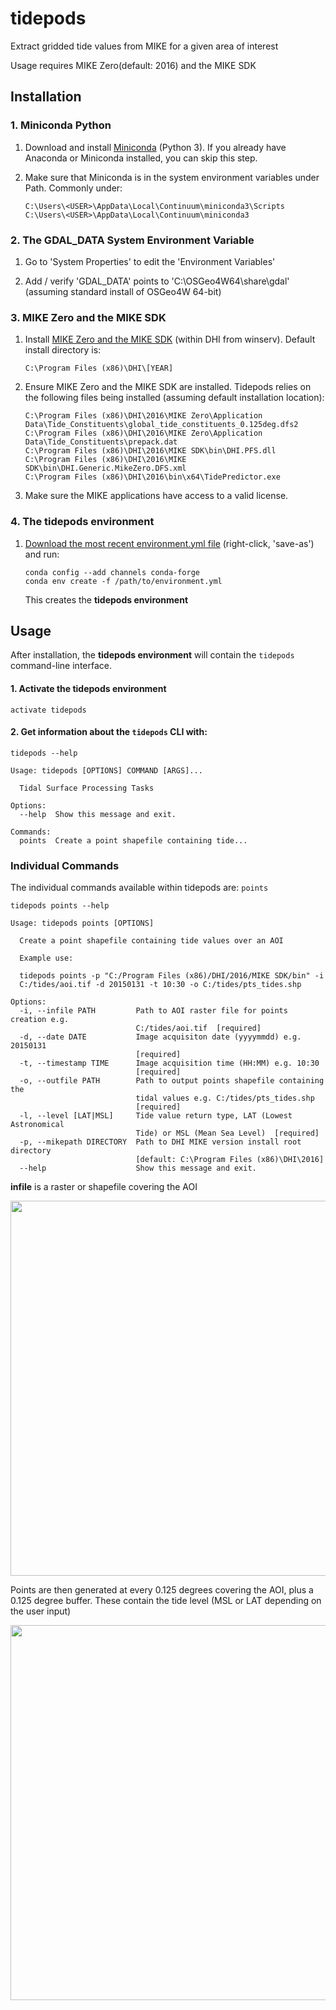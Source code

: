 # tidepods

Extract gridded tide values from MIKE for a given area of interest

Usage requires MIKE Zero(default: 2016) and the MIKE SDK

## Installation

### 1. Miniconda Python

1. Download and install [Miniconda](https://conda.io/miniconda.html) (Python 3).
   If you already have Anaconda or Miniconda installed, you can skip this step.

2. Make sure that Miniconda is in the system environment variables under Path. Commonly under:
    ```
    C:\Users\<USER>\AppData\Local\Continuum\miniconda3\Scripts
    C:\Users\<USER>\AppData\Local\Continuum\miniconda3
    ```

### 2. The GDAL_DATA System Environment Variable

1. Go to 'System Properties' to edit the 'Environment Variables'

2. Add / verify 'GDAL_DATA' points to 'C:\OSGeo4W64\share\gdal' (assuming standard install of OSGeo4W 64-bit)

### 3. MIKE Zero and the MIKE SDK

1. Install [MIKE Zero and the MIKE SDK](https://www.mikepoweredbydhi.com/) (within DHI from winserv). Default install directory is:
	```
	C:\Program Files (x86)\DHI\[YEAR]
	```
2. Ensure MIKE Zero and the MIKE SDK are installed. Tidepods relies on the following files being installed (assuming default installation location):
	```
	C:\Program Files (x86)\DHI\2016\MIKE Zero\Application Data\Tide_Constituents\global_tide_constituents_0.125deg.dfs2
	C:\Program Files (x86)\DHI\2016\MIKE Zero\Application Data\Tide_Constituents\prepack.dat
	C:\Program Files (x86)\DHI\2016\MIKE SDK\bin\DHI.PFS.dll
	C:\Program Files (x86)\DHI\2016\MIKE SDK\bin\DHI.Generic.MikeZero.DFS.xml
	C:\Program Files (x86)\DHI\2016\bin\x64\TidePredictor.exe
	```
3. Make sure the MIKE applications have access to a valid license.

### 4. The tidepods environment

1. [Download the most recent environment.yml file](https://github.com/DHI-GRAS/tidepods/raw/master/environment.yml) (right-click, 'save-as') and run:
    ```
    conda config --add channels conda-forge
    conda env create -f /path/to/environment.yml
    ```
   This creates the **tidepods environment**

## Usage

After installation, the **tidepods environment** will contain the `tidepods` command-line interface.

#### 1. Activate the **tidepods environment**
```
activate tidepods
```

#### 2. Get information about the `tidepods` CLI with:
```
tidepods --help
```
```
Usage: tidepods [OPTIONS] COMMAND [ARGS]...

  Tidal Surface Processing Tasks

Options:
  --help  Show this message and exit.

Commands:
  points  Create a point shapefile containing tide...
```

### Individual Commands

The individual commands available within tidepods are: `points`

```
tidepods points --help
```
```
Usage: tidepods points [OPTIONS]

  Create a point shapefile containing tide values over an AOI

  Example use:

  tidepods points -p "C:/Program Files (x86)/DHI/2016/MIKE SDK/bin" -i
  C:/tides/aoi.tif -d 20150131 -t 10:30 -o C:/tides/pts_tides.shp

Options:
  -i, --infile PATH         Path to AOI raster file for points creation e.g.
                            C:/tides/aoi.tif  [required]
  -d, --date DATE           Image acquisiton date (yyyymmdd) e.g. 20150131
                            [required]
  -t, --timestamp TIME      Image acquisition time (HH:MM) e.g. 10:30
                            [required]
  -o, --outfile PATH        Path to output points shapefile containing the
                            tidal values e.g. C:/tides/pts_tides.shp
                            [required]
  -l, --level [LAT|MSL]     Tide value return type, LAT (Lowest Astronomical
                            Tide) or MSL (Mean Sea Level)  [required]
  -p, --mikepath DIRECTORY  Path to DHI MIKE version install root directory
                            [default: C:\Program Files (x86)\DHI\2016]
  --help                    Show this message and exit.
```

**infile** is a raster or shapefile covering the AOI

<p align="center">
<img src="https://rawgit.com/DHI-GRAS/tidepods/master/img_src/aoi_bounds.png" width=600px height=600px />
</p>

Points are then generated at every 0.125 degrees covering the AOI, plus a 0.125 degree buffer. These contain the tide level (MSL or LAT depending on the user input)

<p align="center">
<img src="https://rawgit.com/DHI-GRAS/tidepods/master/img_src/points.png" width=600px height=600px />
</p>
